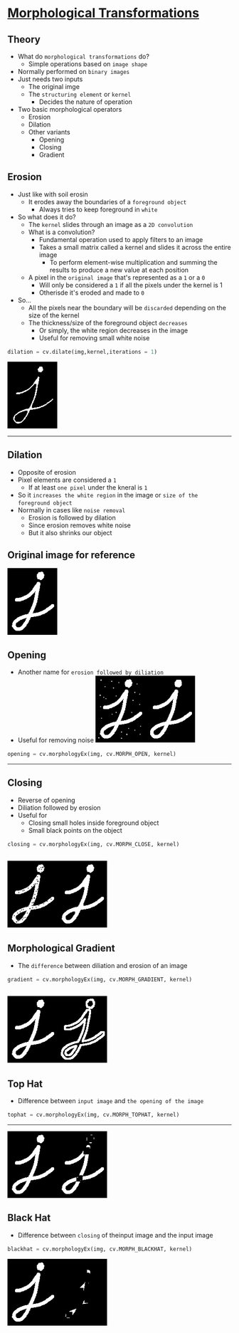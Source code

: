 # [Morphological Transformations](https://docs.opencv.org/4.x/d9/d61/tutorial_py_morphological_ops.html)

## Theory 
- What do `morphological transformations` do?
  - Simple operations based on `image shape`
- Normally performed on `binary images`
- Just needs two inputs
  - The original imge
  - The `structuring element` or `kernel` 
    - Decides the nature of operation
- Two basic morphological operators 
  - Erosion
  - Dilation
  - Other variants
    - Opening 
    - Closing
    - Gradient

## Erosion  
- Just like with soil erosin
  - It erodes away the boundaries of a `foreground object`
    - Always tries to keep foreground in `white` 
- So what does it do?   
  - The `kernel` slides through an image as a `2D convolution` 
  - What is a convolution?
    - Fundamental operation used to apply filters to an image
    - Takes a small matrix called a kernel and slides it across the entire image 
      - To perform element-wise multiplication and summing the results to produce a new value at each position
  - A pixel in the `original image` that's represented as a `1` or a `0`
    - Will only be considered a `1` if all the pixels under the kernel is 1
    - Otherisde it's eroded and made to `0`
- So...
  - All the pixels near the boundary will be `discarded` depending on the size of the kernel
  - The thickness/size of the foreground object `decreases` 
    - Or simply, the white region decreases in the image
    - Useful for removing small white noise
```python
dilation = cv.dilate(img,kernel,iterations = 1)
```
![alt text](screenshots/erosion.png)

---

## Dilation
- Opposite of erosion
- Pixel elements are considered a `1` 
  - If at least `one pixel` under the kneral is `1`
- So it `increases the white region` in the image or `size of the foreground object` 
- Normally in cases like `noise removal`
  - Erosion is followed by dilation
  - Since erosion removes white noise 
  - But it also shrinks our object

## Original image for reference 

![alt text](screenshots/original.png)

## Opening 
- Another name for `erosion followed by diliation`
- Useful for removing noise 
![alt text](screenshots/opening.png)
```python 
opening = cv.morphologyEx(img, cv.MORPH_OPEN, kernel)
```
---
## Closing 
- Reverse of opening
- Diliation followed by erosion
- Useful for 
  - Closing small holes inside foreground object
  - Small black points on the object
```python
closing = cv.morphologyEx(img, cv.MORPH_CLOSE, kernel)
```
![alt text](screenshots/closing.png)
---

## Morphological Gradient
- The `difference` between diliation and erosion of an image
```python
gradient = cv.morphologyEx(img, cv.MORPH_GRADIENT, kernel)
```
![alt text](screenshots/gradient.png)
---
## Top Hat
- Difference between `input image` and `the opening of the image`
```python
tophat = cv.morphologyEx(img, cv.MORPH_TOPHAT, kernel)
```
---

![alt text](screenshots/tophat.png)
## Black Hat
- Difference between `closing` of theinput image and the input image
```python
blackhat = cv.morphologyEx(img, cv.MORPH_BLACKHAT, kernel)
```
![alt text](screenshots/blackhat.png)